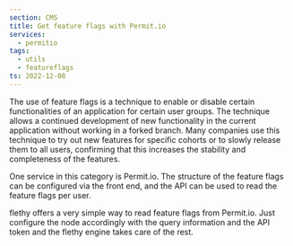 ```yaml
---
section: CMS
title: Get feature flags with Permit.io
services:
  - permitio
tags:
  - utils
  - featureflags
ts: 2022-12-08
---
```


The use of feature flags is a technique to enable or disable certain functionalities of an application for certain user groups. The technique allows a continued development of new functionality in the current application without working in a forked branch. Many companies use this technique to try out new features for specific cohorts or to slowly release them to all users, confirming that this increases the stability and completeness of the features.

One service in this category is Permit.io. The structure of the feature flags can be configured via the front end, and the API can be used to read the feature flags per user.

flethy offers a very simple way to read feature flags from Permit.io. Just configure the node accordingly with the query information and the API token and the flethy engine takes care of the rest.
